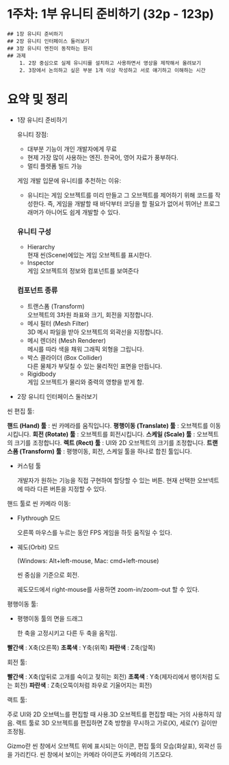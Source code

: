 # 1주차: 1부 유니티 준비하기 (32p - 123p)
    ## 1장 유니티 준비하기
    ## 2장 유니티 인터페이스 둘러보기
    ## 3장 유니티 엔진이 동작하는 원리
    ## 과제
        1. 2장 중심으로 실제 유니티를 설치하고 사용하면서 영상을 제작해서 올려보기
        2. 3장에서 논의하고 싶은 부분 1개 이상 작성하고 서로 얘기하고 이해하는 시간


# 요약 및 정리
- 1장 유니티 준비하기

	유니티 장점:
	- 대부분 기능이 개인 개발자에게 무료
	- 현제 가장 많이 사용하는 엔진. 한국어, 영어 자료가 풍부하다.
	- 멀티 플렛폼 빌드 가능

	게임 개발 입문에 유니티를 추천하는 이유:
	- 유니티는 게임 오브젝트를 미리 만들고 그 오브젝트를 제어하기 위해 코드를 작성한다. 즉, 게임을 개발할 때 바닥부터 코딩을 할 필요가 없어서 뛰어난 프로그래머가 아니어도 쉽게 개발할 수 있다.

	### 유니티 구성
	- Hierarchy\
		현재 씬(Scene)에있는 게임 오브젝트를 표시한다.
	- Inspector\
		게임 오브젝트의 정보와 컴포넌트를 보여준다

	### 컴포넌트 종류
	- 트랜스폼 (Transform)\
		오브젝트의 3차원 좌표와 크기, 회전을 지정합니다.
	- 메시 필터 (Mesh Filter)\
    	3D 메시 파일을 받아 오브젝트의 외곽선을 지정합니다.
	- 메시 렌더러 (Mesh Renderer)\
    	메시를 따라 색을 채워 그래픽 외형을 그립니다.
	- 박스 콜라이더 (Box Collider)\
    	다른 물체가 부딪칠 수 있는 물리적인 표면을 만듭니다.
	- Rigidbody\
    	게임 오브젝트가 물리와 중력의 영향을 받게 함.

- 2장 유니티 인터페이스 둘러보기

씬 편집 툴:

**핸드 (Hand) 툴** : 씬 카메라를 움직입니다.
**평행이동 (Translate) 툴** : 오브젝트를 이동시킵니다.
**회전 (Rotate) 툴** : 오브젝트를 회전시킵니다.
**스케일 (Scale) 툴** : 오브젝트의 크기를 조정합니다.
**렉트 (Rect) 툴** : UI와 2D 오브젝트의 크기를 조정합니다.
**트랜스폼 (Transform) 툴** : 평행이동, 회전, 스케일 툴을 하나로 합친 툴입니다.

- 커스텀 툴
    
    개발자가 원하는 기능을 직접 구현하여 할당할 수 있는 버튼. 현재 선택한 오브넥트에 따라 다른 버튼을 지정할 수 있다.
    

핸드 툴로 씬 카메라 이동:

- Flythrough 모드
    
    오른쪽 마우스를 누르는 동안 FPS 게임을 하듯 움직일 수 있다.
    
- 궤도(Orbit) 모드
    
    (Windows: Alt+left-mouse, Mac: cmd+left-mouse)
    
    씬 중심을 기준으로 회전.
    
    궤도모드에서 right-mouse를 사용하면 zoom-in/zoom-out 할 수 있다.
    

평행이동 툴:

- 평행이동 툴의 면을 드래그
    
    한 축을 고정시키고 다른 두 축을 움직임.
    

**빨간색** : X축(오른쪽)
**초록색** : Y축(위쪽)
**파란색** : Z축(앞쪽)

회전 툴:

**빨간색** : X축(앞뒤로 고개를 숙이고 젖히는 회전)
**초록색** : Y축(제자리에서 팽이처럼 도는 회전)
**파란색** : Z축(오뚝이처럼 좌우로 기울어지는 회전)

랙트 툴:

주로 UI와 2D 오브텍느를 편집할 때 사용.3D 오브젝트를 편집할 때는 거의 사용하지 않음. 랙트 툴로 3D 오브젝트를 편집하면 Z축 방향을 무시하고 가로(X), 세로(Y) 길이만 조정됨.

Gizmo란 씬 창에서 오브젝트 위에 표시되는 아이콘, 편집 툴의 모습(화살표), 외곽선 등을 가리킨다. 씬 창에서 보이는 카메라 아이콘도 카메라의 기즈모다.
